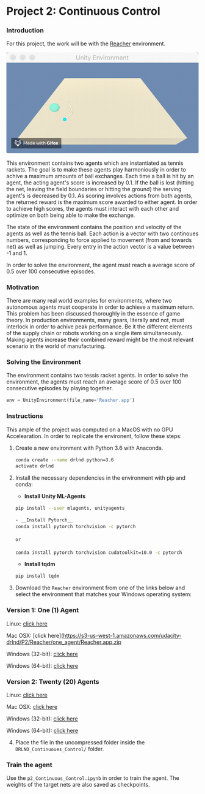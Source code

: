 [image1]: https://github.com/MarkusSchmitz/DRLND_Continuoues_Control/blob/master/reacher.gif?raw=true "Trained Agent"


# Project 2: Continuous Control

### Introduction

For this project, the work will be with the [Reacher](https://github.com/Unity-Technologies/ml-agents/blob/master/docs/Learning-Environment-Examples.md#reacher) environment.

![Trained Agent][image1]

This environment contains two agents which are instantiated as tennis rackets. The goal is to make these agents play harmoniously in order to achive a maximum amounts of ball exchanges. Each time a ball is hit by an agent, the acting agent's score is increased by 0.1. If the ball is lost (hitting the net, leaving the field boundaries or hitting the ground) the serving agent's is decreased by 0.1. As scoring involves actions from both agents, the returned reward is the maximum score awarded to either agent. In order to achieve high scores, the agents must interact with each other and optimize on both being able to make the exchange.

The state of the environment contains the position and velocity of the agents as well as the tennis ball. Each action is a vector with two continoues numbers, corresponding to force applied to movement (from and towards net) as well as jumping. Every entry in the action vector is a value between -1 and 1.

In order to solve the environment, the agent must reach a average score of 0.5 over 100 consecutive episodes.


### Motivation
There are many real world examples for environments, where two autonomous agents must cooperate in order to achieve a maximum return. This problem has been discussed thoroughly in the essence of game theory. In production environments, many gears, literally and not, must interlock in order to achive peak performance. Be it the different elements of the supply chain or robots working on a single item simultaneously. Making agents increase their combined reward might be the most relevant scenario in the world of manufacturing.


### Solving the Environment

The environment contains two tessis racket agents.
In order to solve the environment, the agents must reach an average score of 0.5 over 100 consecutive episodes by playing together.
```python
env = UnityEnvironment(file_name='Reacher.app')
```
### Instructions
This ample of the project was computed on a MacOS with no GPU Accelearation.
In order to replicate the environent, follow these steps:

1. Create a new environment with Python 3.6 with Anaconda.
	```bash
	conda create --name drlnd python=3.6 
	activate drlnd
	```

2. Install the necessary dependencies in the environment with pip and conda:
	- __Install Unity ML-Agents__
	```bash
	pip install --user mlagents, unityagents
	```	
	```bash	
	- __Install Pytorch__
	conda install pytorch torchvision -c pytorch
	
	or

	conda install pytorch torchvision cudatoolkit=10.0 -c pytorch

	```
	- __Install tqdm__
	```bash
	pip install tqdm
	```
3. Download the `Reacher` environment from one of the links below and select the environment that matches your Windows operating system:
### Version 1: One (1) Agent
Linux: [click here](https://s3-us-west-1.amazonaws.com/udacity-drlnd/P2/Reacher/one_agent/Reacher_Linux.zip)

Mac OSX: [click here](https://s3-us-west-1.amazonaws.com/udacity-drlnd/P2/Reacher/one_agent/Reacher.app.zip

Windows (32-bit): [click here](https://s3-us-west-1.amazonaws.com/udacity-drlnd/P2/Reacher/one_agent/Reacher_Windows_x86.zip)

Windows (64-bit): [click here](https://s3-us-west-1.amazonaws.com/udacity-drlnd/P2/Reacher/one_agent/Reacher_Windows_x86_64.zip)
### Version 2: Twenty (20) Agents
Linux: [click here](https://s3-us-west-1.amazonaws.com/udacity-drlnd/P2/Reacher/Reacher_Linux.zip)

Mac OSX: [click here](https://s3-us-west-1.amazonaws.com/udacity-drlnd/P2/Reacher/Reacher.app.zip)

Windows (32-bit): [click here](https://s3-us-west-1.amazonaws.com/udacity-drlnd/P2/Reacher/Reacher_Windows_x86.zip)

Windows (64-bit): [click here](https://s3-us-west-1.amazonaws.com/udacity-drlnd/P2/Reacher/Reacher_Windows_x86_64.zip)
 
4. Place the file in the uncompressed folder inside the `DRLND_Continuoues_Control/` folder.

### Train the agent 
Use the `p2_Continuous_Control.ipynb` in order to train the agent. The weights of the target nets are also saved as checkpoints.
